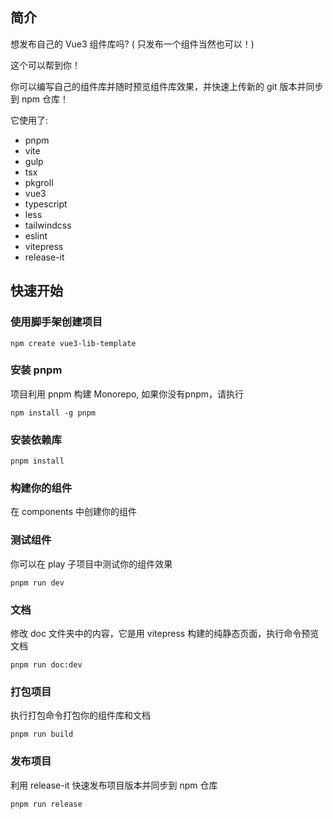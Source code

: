 ## 简介
想发布自己的 Vue3 组件库吗? ( 只发布一个组件当然也可以！)

这个可以帮到你！

你可以编写自己的组件库并随时预览组件库效果，并快速上传新的 git 版本并同步到 npm 仓库！

它使用了:
- pnpm
- vite
- gulp
- tsx
- pkgroll
- vue3
- typescript
- less
- tailwindcss
- eslint
- vitepress
- release-it

## 快速开始
### 使用脚手架创建项目
```shell
npm create vue3-lib-template
```
### 安装 pnpm
项目利用 pnpm 构建 Monorepo, 如果你没有pnpm，请执行
```shell
npm install -g pnpm
```
### 安装依赖库
```shell
pnpm install
```
### 构建你的组件
在 components 中创建你的组件
### 测试组件
你可以在 play 子项目中测试你的组件效果
```shell
pnpm run dev
```
### 文档
修改 doc 文件夹中的内容，它是用 vitepress 构建的纯静态页面，执行命令预览文档
```shell
pnpm run doc:dev
```
### 打包项目
执行打包命令打包你的组件库和文档
```shell
pnpm run build
```
### 发布项目
利用 release-it 快速发布项目版本并同步到 npm 仓库
```shell
pnpm run release
```

